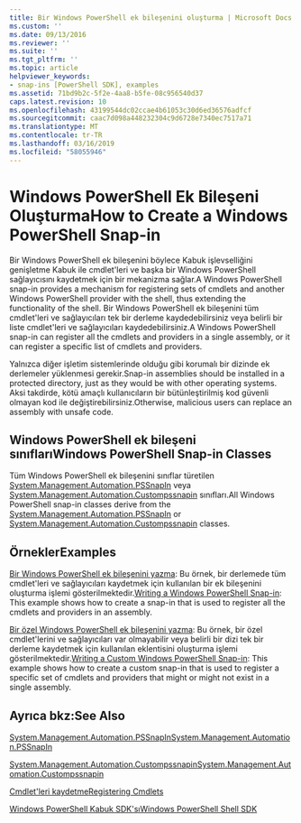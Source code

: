 ```yaml
---
title: Bir Windows PowerShell ek bileşenini oluşturma | Microsoft Docs
ms.custom: ''
ms.date: 09/13/2016
ms.reviewer: ''
ms.suite: ''
ms.tgt_pltfrm: ''
ms.topic: article
helpviewer_keywords:
- snap-ins [PowerShell SDK], examples
ms.assetid: 71bd9b2c-5f2e-4aa8-b5fe-08c956540d37
caps.latest.revision: 10
ms.openlocfilehash: 43199544dc02ccae4b61053c30d6ed36576adfcf
ms.sourcegitcommit: caac7d098a448232304c9d6728e7340ec7517a71
ms.translationtype: MT
ms.contentlocale: tr-TR
ms.lasthandoff: 03/16/2019
ms.locfileid: "58055946"
---
```

# <a name="how-to-create-a-windows-powershell-snap-in"></a><span data-ttu-id="8f7ef-102">Windows PowerShell Ek Bileşeni Oluşturma</span><span class="sxs-lookup"><span data-stu-id="8f7ef-102">How to Create a Windows PowerShell Snap-in</span></span>

<span data-ttu-id="8f7ef-103">Bir Windows PowerShell ek bileşenini böylece Kabuk işlevselliğini genişletme Kabuk ile cmdlet'leri ve başka bir Windows PowerShell sağlayıcısını kaydetmek için bir mekanizma sağlar.</span><span class="sxs-lookup"><span data-stu-id="8f7ef-103">A Windows PowerShell snap-in provides a mechanism for registering sets of cmdlets and another Windows PowerShell provider with the shell, thus extending the functionality of the shell.</span></span> <span data-ttu-id="8f7ef-104">Bir Windows PowerShell ek bileşenini tüm cmdlet'leri ve sağlayıcıları tek bir derleme kaydedebilirsiniz veya belirli bir liste cmdlet'leri ve sağlayıcıları kaydedebilirsiniz.</span><span class="sxs-lookup"><span data-stu-id="8f7ef-104">A Windows PowerShell snap-in can register all the cmdlets and providers in a single assembly, or it can register a specific list of cmdlets and providers.</span></span>

<span data-ttu-id="8f7ef-105">Yalnızca diğer işletim sistemlerinde olduğu gibi korumalı bir dizinde ek derlemeler yüklenmesi gerekir.</span><span class="sxs-lookup"><span data-stu-id="8f7ef-105">Snap-in assemblies should be installed in a protected directory, just as they would be with other operating systems.</span></span> <span data-ttu-id="8f7ef-106">Aksi takdirde, kötü amaçlı kullanıcıların bir bütünleştirilmiş kod güvenli olmayan kod ile değiştirebilirsiniz.</span><span class="sxs-lookup"><span data-stu-id="8f7ef-106">Otherwise, malicious users can replace an assembly with unsafe code.</span></span>

## <a name="windows-powershell-snap-in-classes"></a><span data-ttu-id="8f7ef-107">Windows PowerShell ek bileşeni sınıfları</span><span class="sxs-lookup"><span data-stu-id="8f7ef-107">Windows PowerShell Snap-in Classes</span></span>

<span data-ttu-id="8f7ef-108">Tüm Windows PowerShell ek bileşenini sınıflar türetilen [System.Management.Automation.PSSnapIn](/dotnet/api/System.Management.Automation.PSSnapIn) veya [System.Management.Automation.Custompssnapin](/dotnet/api/System.Management.Automation.CustomPSSnapIn) sınıfları.</span><span class="sxs-lookup"><span data-stu-id="8f7ef-108">All Windows PowerShell snap-in classes derive from the [System.Management.Automation.PSSnapIn](/dotnet/api/System.Management.Automation.PSSnapIn) or [System.Management.Automation.Custompssnapin](/dotnet/api/System.Management.Automation.CustomPSSnapIn) classes.</span></span>

## <a name="examples"></a><span data-ttu-id="8f7ef-109">Örnekler</span><span class="sxs-lookup"><span data-stu-id="8f7ef-109">Examples</span></span>

<span data-ttu-id="8f7ef-110">[Bir Windows PowerShell ek bileşenini yazma](./writing-a-windows-powershell-snap-in.md): Bu örnek, bir derlemede tüm cmdlet'leri ve sağlayıcıları kaydetmek için kullanılan bir ek bileşenini oluşturma işlemi gösterilmektedir.</span><span class="sxs-lookup"><span data-stu-id="8f7ef-110">[Writing a Windows PowerShell Snap-in](./writing-a-windows-powershell-snap-in.md): This example shows how to create a snap-in that is used to register all the cmdlets and providers in an assembly.</span></span>

<span data-ttu-id="8f7ef-111">[Bir özel Windows PowerShell ek bileşenini yazma](./writing-a-custom-windows-powershell-snap-in.md): Bu örnek, bir özel cmdlet'lerini ve sağlayıcıları var olmayabilir veya belirli bir dizi tek bir derleme kaydetmek için kullanılan eklentisini oluşturma işlemi gösterilmektedir.</span><span class="sxs-lookup"><span data-stu-id="8f7ef-111">[Writing a Custom Windows PowerShell Snap-in](./writing-a-custom-windows-powershell-snap-in.md): This example shows how to create a custom snap-in that is used to register a specific set of cmdlets and providers that might or might not exist in a single assembly.</span></span>

## <a name="see-also"></a><span data-ttu-id="8f7ef-112">Ayrıca bkz:</span><span class="sxs-lookup"><span data-stu-id="8f7ef-112">See Also</span></span>

[<span data-ttu-id="8f7ef-113">System.Management.Automation.PSSnapIn</span><span class="sxs-lookup"><span data-stu-id="8f7ef-113">System.Management.Automation.PSSnapIn</span></span>](/dotnet/api/System.Management.Automation.PSSnapIn)

[<span data-ttu-id="8f7ef-114">System.Management.Automation.Custompssnapin</span><span class="sxs-lookup"><span data-stu-id="8f7ef-114">System.Management.Automation.Custompssnapin</span></span>](/dotnet/api/System.Management.Automation.CustomPSSnapIn)

[<span data-ttu-id="8f7ef-115">Cmdlet'leri kaydetme</span><span class="sxs-lookup"><span data-stu-id="8f7ef-115">Registering Cmdlets</span></span>](./registering-cmdlets.md)

[<span data-ttu-id="8f7ef-116">Windows PowerShell Kabuk SDK'sı</span><span class="sxs-lookup"><span data-stu-id="8f7ef-116">Windows PowerShell Shell SDK</span></span>](../windows-powershell-reference.md)
